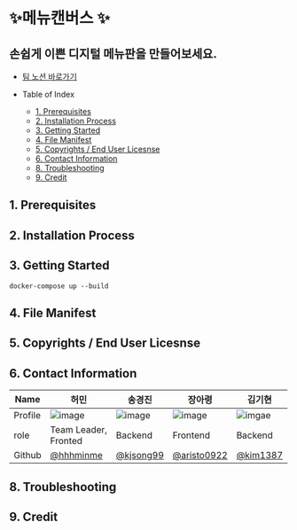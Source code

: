 # ✨메뉴캔버스 ✨

## 손쉽게 이쁜 디지털 메뉴판을 만들어보세요.

- [팀 노션 바로가기](https://adhesive-carpet-0f4.notion.site/MenuCanvas-a950308ec6d049c6acbd171f420bbe7c)

- Table of Index
  - [1. Prerequisites](#1-prerequisites)
  - [2. Installation Process](#2-installation-process)
  - [3. Getting Started](#3-getting-started)
  - [4. File Manifest](#4-file-manifest)
  - [5. Copyrights / End User Licesnse](#5-copyrights--end-user-licesnse)
  - [6. Contact Information](#6-contact-information)
  - [8. Troubleshooting](#8-troubleshooting)
  - [9. Credit](#9-credit)

## 1. Prerequisites

## 2. Installation Process

## 3. Getting Started
```
docker-compose up --build
```

## 4. File Manifest

## 5. Copyrights / End User Licesnse

## 6. Contact Information

| Name    | 허민                                     | 송경진                                   | 장아령                                       | 김기현                                 |
| ------- | ---------------------------------------- | ---------------------------------------- | -------------------------------------------- | -------------------------------------- |
| Profile | ![image]()                               | ![image]()                               | ![image]()                                   | ![imgae]()                             |
| role    | Team Leader, <br>Fronted                 | Backend                                  | Frontend                                     | Backend                                |
| Github  | [@hhhminme](https://github.com/hhhminme) | [@kjsong99](https://github.com/kjsong99) | [@aristo0922](https://github.com/aristo0922) | [@kim1387](https://github.com/kim1387) |

## 8. Troubleshooting

## 9. Credit
